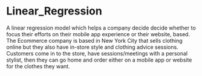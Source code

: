 # Linear_Regression
A linear regression model which helps a company decide decide whether to focus their efforts on their mobile app experience or their website, based. The Ecommerce company is based in New York City that sells clothing online but they also have in-store style and clothing advice sessions. Customers come in to the store, have sessions/meetings with a personal stylist, then they can go home and order either on a mobile app or website for the clothes they want.
